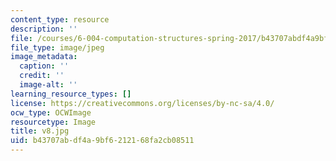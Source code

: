 ```yaml
---
content_type: resource
description: ''
file: /courses/6-004-computation-structures-spring-2017/b43707abdf4a9bf6212168fa2cb08511_v8.jpg
file_type: image/jpeg
image_metadata:
  caption: ''
  credit: ''
  image-alt: ''
learning_resource_types: []
license: https://creativecommons.org/licenses/by-nc-sa/4.0/
ocw_type: OCWImage
resourcetype: Image
title: v8.jpg
uid: b43707ab-df4a-9bf6-2121-68fa2cb08511
---
```

